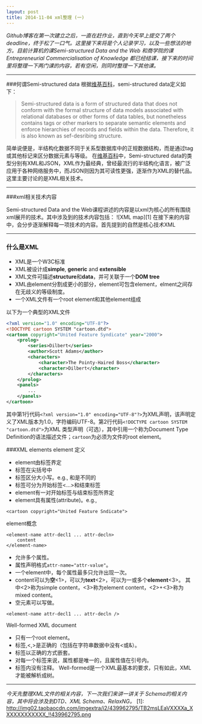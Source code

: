 ```yaml
---
layout: post
title: 2014-11-04 xml整理 (一)
---
```



*Github博客在第一次建立之后，一直在赶作业，直到今天早上提交了两个deadline，终于松了一口气。这里接下来将是个人记录学习，以及一些想法的地方。目前计算机的课Semi-structured Data and the Web 和商学院的课Entrepreneurial Commercialisation of Knowledge 都已经结课，接下来的时间里将整理一下两门课的内容，若有空闲，则同时整理一下其他课。*

---

###何谓Semi-structured data
根据[维基百科](http://en.wikipedia.org/wiki/Semi-structured_data)，semi-structured data定义如下：

> Semi-structured data is a form of structured data that does not conform with the formal structure of data models associated with relational databases or other forms of data tables, but nonetheless contains tags or other markers to separate semantic elements and enforce hierarchies of records and fields within the data. Therefore, it is also known as sef-desribing structure.

简单说便是，半结构化数据不同于关系型数据库中的正规数据结构，而是通过tag或其他标记来区分数据元素与等级。
在[维基百科](http://en.wikipedia.org/wiki/Semi-structured_data#Types_of_Semi-structured_data)中，Semi-structured data的类型分别有XML和JSON，XML作为最经典，曾经最流行的半结构化语言，被广泛应用于各种网络服务中，而JSON则因为其可读性更强，逐渐作为XML的替代品。这里主要讨论的是XML相关技术。

---

###xml相关技术内容

Semi-structured Data and the Web课程讲述的内容是以xml为核心的所有围绕xml展开的技术。其中涉及到的技术内容包括：
![XML map][1]
在接下来的内容中，会分步逐渐解释每一项技术的内容。首先提到的自然是核心技术XML

---

### 什么是XML
- XML是一个W3C标准
- XML被设计成**simple**, **generic** and **extensible**
- XML文件可描述**structure**和**data**，并可关联于一个**DOM tree**
- XML由element分割成更小的部分，element可包含element，elment之间存在无歧义的等级制度。
- 一个XML文件有一个root element和其他element组成

以下为一个典型的XML文件
```xml
<?xml version="1.0" encoding="UTF-8"?>
<!DOCTYPE cartoon SYSTEM "cartoon.dtd">
<cartoon copyright="United Feature Syndicate" year="2000">
    <prolog>
        <series>Dilbert</series>
        <author>Scott Adams</author>
        <characters>
            <character>The Pointy-Haired Boss</character>
            <character>Dilbert</character>
        </characters>
    </prolog>
    <panels>
        ...
    </panels>
</cartoon>
```
其中第1行代码`<?xml version="1.0" encoding="UTF-8"?>`为XML声明，该声明定义了XML版本为1.0，字符编码UTF-8。第2行代码`<!DOCTYPE cartoon SYSTEM "cartoon.dtd">`为XML 类型声明（可选），其中引用一个称为Document Type Definition的语法描述文件；`cartoon`为必须为文件的root element。

###XML elements
element 定义

- element由标签界定
- 标签在尖括号中
- 标签区分大小写。e.g., <FROM>和<from>是不同的
- 标签可分为开始标签<...>和结束标签</from>
- element有一对开始标签与结束标签所界定
- element具有属性(attribute)。e.g., 
```
<cartoon copyright="United Feature Sndicate">
```
element概念

```
<element-name attr-decl1 ... attr-decln>
    content
</element-name>
```

- 允许多个属性。
- 属性声明格式`attr-name="attr-value"`。
- 一个element中，每个属性最多只允许出现一次。
- content可以为**空**<1>，可以为**text**<2>，可以为一或多个**element**<3>。
其中<2>称为simple content，<3>称为element content，<2>+<3>称为mixed content。
- 空元素可以写做。
```
<element-name attr-decl1 ... attr-decln />
```
Well-formed XML document
- 只有一个root element。
- 标签,<,>是正确的（包括在字符串数据中没有<或&）。
- 标签以正确的方式嵌套。
- 对每一个标签来说，属性都是唯一的，且属性值在引号内。
- 标签内没有注释。
Well-formed是一个XML最基本的要求，只有如此，XML才能被解析成树。

---

*今天先整理XML文件的相关内容，下一次我们来讲一讲关于 Schema的相关内容，其中将会涉及到DTD、XML Schema、RelaxNG。*
  [1]: http://img02.taobaocdn.com/imgextra/i2/439962795/TB2msLEaVXXXXa_XXXXXXXXXXXX_!!439962795.png

